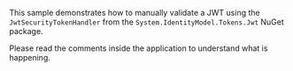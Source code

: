 This sample demonstrates how to manually validate a JWT using the `JwtSecurityTokenHandler` from the `System.IdentityModel.Tokens.Jwt` NuGet package.

Please read the comments inside the application to understand what is happening.